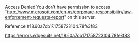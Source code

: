Access Denied
You don't have permission to access "http://www.microsoft.com/en-us/corporate-responsibility/law-enforcement-requests-report" on this server.

Reference #18.60a7cb17.1758723104.78fe3f83

https://errors.edgesuite.net/18.60a7cb17.1758723104.78fe3f83